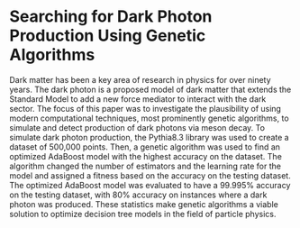 # Searching for Dark Photon Production Using Genetic Algorithms

Dark matter has been a key area of research in physics for over ninety years. The dark photon is a proposed model of dark matter that extends the Standard Model to add a new force mediator to interact with the dark sector. The focus of this paper was to investigate the plausibility of using modern computational techniques, most prominently genetic algorithms, to simulate and detect production of dark photons via meson decay. To simulate dark photon production, the Pythia8.3 library was used to create a dataset of 500,000 points. Then, a genetic algorithm was used to find an optimized AdaBoost model with the highest accuracy on the dataset. The algorithm changed the number of estimators and the learning rate for the model and assigned a fitness based on the accuracy on the testing dataset. The optimized AdaBoost model was evaluated to have a 99.995% accuracy on the testing dataset, with 80% accuracy on instances where a dark photon was produced. These statistics make genetic algorithms a viable solution to optimize decision tree models in the field of particle physics.